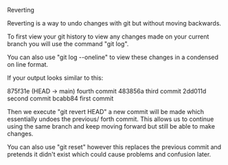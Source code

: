 
Reverting

Reverting is a way to undo changes with git but without moving backwards.

To first view your git history to view any changes made on your current branch
you will use the command "git log".

You can also use "git log --oneline" to view these changes in a condensed on line format.

If your output looks similar to this:

 875f31e (HEAD -> main) fourth commit
 483856a third commit
 2dd011d second commit
 bcabb84 first commit

Then we execute "git revert HEAD" a new commit will be made which essentially undoes the previous/
forth commit. This allows us to continue using the same branch and keep moving forward but still
be able to make changes.

You can also use "git reset" however this replaces the previous commit and pretends it didn't exist
which could cause problems and confusion later. 

